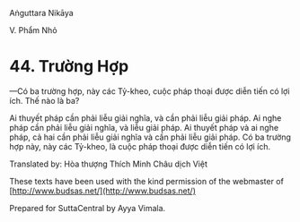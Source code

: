 Aṅguttara Nikāya

V. Phẩm Nhỏ

# 44. Trường Hợp

—Có ba trường hợp, này các Tỷ-kheo, cuộc pháp thoại được diễn tiến có lợi ích. Thế nào là ba?

Ai thuyết pháp cần phải liễu giải nghĩa, và cần phải liễu giải pháp. Ai nghe pháp cần phải liễu giải nghĩa, và liễu giải pháp. Ai thuyết pháp và ai nghe pháp, cả hai cần phải liễu giải nghĩa và cần phải liễu giải pháp. Có ba trường hợp này, này các Tỷ-kheo, là cuộc pháp thoại được diễn tiến có lợi ích.

Translated by: Hòa thượng Thích Minh Châu dịch Việt

These texts have been used with the kind permission of the webmaster of [http://www.budsas.net/](http://www.budsas.net/)

Prepared for SuttaCentral by Ayya Vimala.